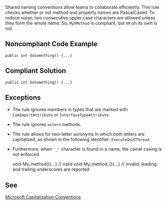 
Shared naming conventions allow teams to collaborate efficiently. This rule checks whether or not method and property names are PascalCased. To reduce noise, two consecutive upper case characters are allowed unless they form the whole name. So, `MyXMethod` is compliant, but `XM` on its own is not.

## Noncompliant Code Example


    public int doSomething() {...}


## Compliant Solution


    public int DoSomething() {...}


## Exceptions

- The rule ignores members in types that are marked with `ComImportAttribute` or `InterfaceTypeAttribute`.
- The rule ignores `extern` methods.
- The rule allows for two-letter acronyms in which both letters are capitalized, as shown in the following identifier:
  `ExecuteOnUIThread`.
- Furthermore, when `'_'` character is found in a name, the camel casing is not enforced.



    void My_method(){...} // valid
    void My_method_(){...} // invalid, leading and trailing underscores are reported


## See

[Microsoft Capitalization
Conventions](https://docs.microsoft.com/en-us/dotnet/standard/design-guidelines/capitalization-conventions)

